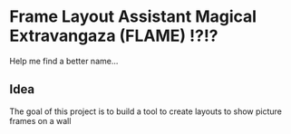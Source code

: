 # Frame Layout Assistant Magical Extravangaza (FLAME) !?!?

Help me find a better name...

## Idea

The goal of this project is to build a tool to create layouts to show picture frames on a wall
